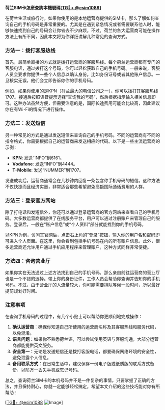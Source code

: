 **荷兰SIM卡怎麽查詢本機號碼[[TG💪+ @esim1088](https://t.me/s/esim1088)]**

在荷兰生活或旅行时，如果你使用的是本地运营商提供的SIM卡，那么了解如何查询自己的手机号码是非常重要的。尤其是在遇到紧急情况或者需要联系他人时，能够快速找到自己的号码会让你省去不少麻烦。不过，荷兰的各大运营商可能在操作方法上有所不同，因此本文将为你详细讲解几种常见的查询方式。

### 方法一：拨打客服热线

首先，最简单直接的方式就是拨打运营商的客服热线。每个荷兰运营商都有专门的客服电话，通过拨打这个号码，你可以轻松获取自己的手机号码。一般来说，客服人员会要求你提供一些个人信息以确认身份，比如身份证号或者其他账户信息。一旦核实无误，他们会立即告诉你你的手机号码。

例如，如果你使用的是KPN（荷兰最大的电信公司之一），你可以拨打其客服热线1707。接通后按照语音提示选择“查询我的号码”，然后根据指示输入相关信息即可。这种办法虽然方便，但需要注意的是，国际长途费用可能会比较高，因此建议你在有Wi-Fi的情况下进行操作。

### 方法二：发送短信

另一种常见的方式是通过发送短信来查询自己的手机号码。不同的运营商有不同的指令格式，你需要根据自己的运营商来发送相应的代码。以下是一些主流运营商的示例：

- **KPN**: 发送“INFO”到6161。
- **Vodafone**: 发送“INFO”到4444。
- **T-Mobile**: 发送“NUMMER”到1707。

发送成功后，运营商通常会在几秒钟内回复一条包含你手机号码的短信。这种方法不仅快捷而且经济实惠，非常适合那些希望避免高额国际通话费用的人群。

### 方法三：登录官方网站

除了打电话和发短信外，你还可以通过登录运营商的官方网站来查看自己的手机号码。大多数运营商都提供了在线服务平台，用户可以通过注册账户来管理自己的服务。登录后，一般在“账户信息”或“个人资料”部分就能找到你的手机号码。

以KPN为例，访问其官网后，点击右上角的“登录”按钮，输入你的用户名和密码即可进入个人页面。在这里，你会看到包括手机号码在内的所有账户信息。此外，很多运营商还允许用户通过手机应用程序来管理账户，这种方式同样非常便捷。

### 方法四：咨询营业厅

如果你实在无法通过上述方法找到自己的手机号码，那么亲自前往运营商的营业厅也是一个不错的选择。带上你的身份证件，工作人员会帮助你查询并告知你的手机号码。不过，由于营业厅的人流量较大，你可能需要排队等候一段时间，所以最好提前规划好时间。

### 注意事项

在查询手机号码的过程中，有几个小贴士可以帮助你更顺利地完成操作：

1. **确认运营商**：确保你知道自己所使用的运营商名称及其客服热线和服务代码，以免混淆。
2. **语言问题**：如果你不熟悉荷兰语，可以尝试使用英语与客服沟通，大部分运营商都能提供英文服务。
3. **安全第一**：无论是发送短信还是拨打客服电话，都要确保网络环境的安全性，避免泄露个人信息。
4. **备用联系方式**：在日常生活中，建议保存一份电子版或纸质版的联系方式备份，以防万一丢失手机或忘记号码。

总之，查询荷兰SIM卡的本机号码并不是一件复杂的事情，只要掌握了正确的方法，并且保持耐心，你就一定能够轻松搞定。希望本文介绍的这些技巧能对你有所帮助！

[[TG💪+ @esim1088](https://t.me/s/esim1088) ![Image](https://i.postimg.cc/4NQfJmqS/Snipaste-2025-05-13-00-14-12.png)]